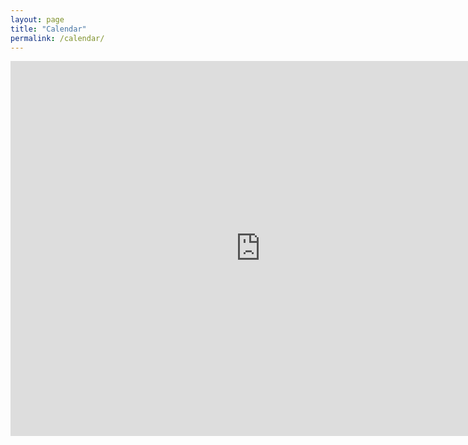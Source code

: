 ```yaml
---
layout: page
title: "Calendar"
permalink: /calendar/
---
```


<iframe src="https://calendar.google.com/calendar/embed?height=600&wkst=1&bgcolor=%23ffffff&ctz=America%2FChicago&showTitle=0&showNav=1&showPrint=1&showDate=1&showCalendars=1&showTabs=1&showTz=1&title=Birmingham%20DSA%20Calendar&src=Z3ZncjcxMjR2aWVkZ2t2a2hpZzY1dWw2cW9AZ3JvdXAuY2FsZW5kYXIuZ29vZ2xlLmNvbQ&src=ZW4udXNhI2hvbGlkYXlAZ3JvdXAudi5jYWxlbmRhci5nb29nbGUuY29t&color=%23D50000&color=%230B8043" style="border-width:0" width="800" height="600" frameborder="0" scrolling="no"></iframe>
